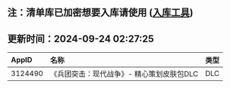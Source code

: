 ## 注：清单库已加密想要入库请使用 ([入库工具](https://github.com/BlankTMing/ManifestAutoUpdate/releases))

## 更新时间：2024-09-24 02:27:25
| AppID | 名称 | 类型  |
| :-------------------- | :----------------------------- | :----------- |
| 3124490 | 《兵团突击：现代战争》- 精心策划皮肤包DLC| DLC |
